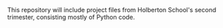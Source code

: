This repository will include project files from Holberton School's second trimester, consisting mostly of Python code.
